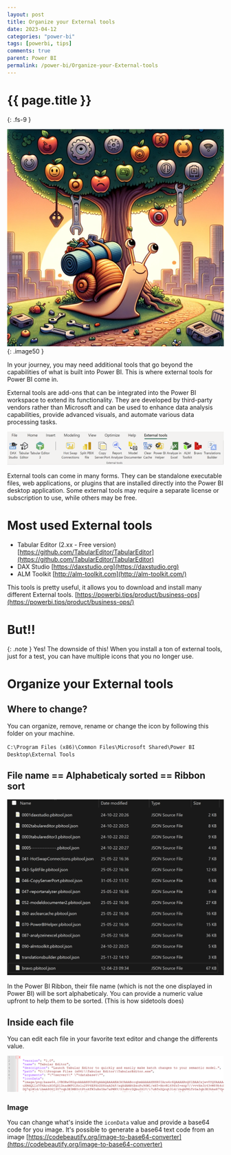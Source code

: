 ```yaml
---
layout: post
title: Organize your External tools
date: 2023-04-12
categories: "power-bi"
tags: [powerbi, tips]
comments: true
parent: Power BI
permalink: /power-bi/Organize-your-External-tools
---
```

# {{ page.title }}
{: .fs-9 }

![Alt text](../../assets/2023/PBIOrganizeExternalTools.png){: .image50 }


In your journey, you may need additional tools that go beyond the capabilities of what is built into Power BI. This is where external tools for Power BI come in.

External tools are add-ons that can be integrated into the Power BI workspace to extend its functionality. They are developed by third-party vendors rather than Microsoft and can be used to enhance data analysis capabilities, provide advanced visuals, and automate various data processing tasks.


![](../../assets/2023/Power%20BI%20Extensions/Ribbon.png)

External tools can come in many forms. They can be standalone executable files, web applications, or plugins that are installed directly into the Power BI desktop application. Some external tools may require a separate license or subscription to use, while others may be free.




# Most used External tools

- Tabular Editor (2.xx - Free version) [https://github.com/TabularEditor/TabularEditor](https://github.com/TabularEditor/TabularEditor)
- DAX Studio [https://daxstudio.org](https://daxstudio.org)
- ALM Toolkit [http://alm-toolkit.com](http://alm-toolkit.com/)


This tools is pretty useful, it allows you to download and install many different External tools. [https://powerbi.tips/product/business-ops](https://powerbi.tips/product/business-ops/)



# But!!

{: .note }
Yes! The downside of this! When you install a ton of external tools, just for a test, you can have multiple icons that you no longer use.



# Organize your External tools

## Where to change?

You can organize, remove, rename or change the icon by following this folder on your machine.

`C:\Program Files (x86)\Common Files\Microsoft Shared\Power BI Desktop\External Tools`


## File name == Alphabeticaly sorted == Ribbon sort

![](../../assets/2023/Power%20BI%20Extensions/Folder.png)

In the Power BI Ribbon, their file name (which is not the one displayed in Power BI) will be sort alphabeticaly.
You can provide a numeric value upfront to help them to be sorted. (This is how sidetools does)  


## Inside each file
You can edit each file in your favorite text editor and change the differents value.

![](../../assets/2023/Power%20BI%20Extensions/FileContent.png)


### Image
You can change what's inside the `iconData` value and provide a base64 code for you image.
It's possible to generate a base64 text code from an image  [https://codebeautify.org/image-to-base64-converter](https://codebeautify.org/image-to-base64-converter)

